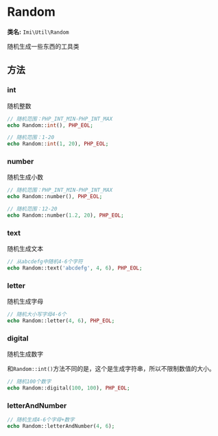# Random

**类名:** `Imi\Util\Random`

随机生成一些东西的工具类

## 方法

### int

随机整数

```php
// 随机范围：PHP_INT_MIN-PHP_INT_MAX
echo Random::int(), PHP_EOL;

// 随机范围：1-20
echo Random::int(1, 20), PHP_EOL;
```

### number

随机生成小数

```php
// 随机范围：PHP_INT_MIN-PHP_INT_MAX
echo Random::number(), PHP_EOL;

// 随机范围：12-20
echo Random::number(1.2, 20), PHP_EOL;
```

### text

随机生成文本

```php
// 从abcdefg中随机4-6个字符
echo Random::text('abcdefg', 4, 6), PHP_EOL;
```

### letter

随机生成字母

```php
// 随机大小写字母4-6个
echo Random::letter(4, 6), PHP_EOL;
```

### digital

随机生成数字

和`Random::int()`方法不同的是，这个是生成字符串，所以不限制数值的大小。

```php
// 随机100个数字
echo Random::digital(100, 100), PHP_EOL;
```

### letterAndNumber

```php
// 随机生成4-6个字母+数字
echo Random::letterAndNumber(4, 6);
```
